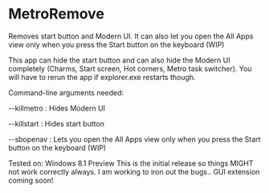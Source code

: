 MetroRemove
===========

Removes start button and Modern UI. It can also let you open the All Apps view only when you press the Start button on the keyboard (WIP)

This app can hide the start button and can also hide the Modern UI completely (Charms, Start screen, Hot corners, Metro task switcher).
You will have to rerun the app if explorer.exe restarts though.

Command-line arguments needed:

--killmetro : Hides Modern UI

--killstart : Hides start button

--sbopenav : Lets you open the All Apps view only when you press the Start button on the keyboard (WIP)

Tested on: Windows 8.1 Preview
This is the initial release so things MIGHT not work correctly always. I am working to iron out the bugs..
GUI extension coming soon!
